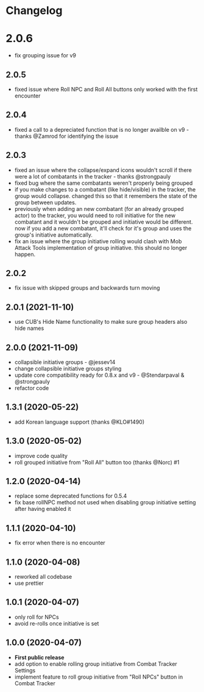 # Changelog

# 2.0.6
- fix grouping issue for v9

## 2.0.5
- fixed issue where Roll NPC and Roll All buttons only worked with the first encounter

## 2.0.4
- fixed a call to a depreciated function that is no longer availble on v9 - thanks @Zamrod for identifying the issue

## 2.0.3
- fixed an issue where the collapse/expand icons wouldn't scroll if there were a lot of combatants in the tracker - thanks @strongpauly
- fixed bug where the same combatants weren't properly being grouped
- if you make changes to a combatant (like hide/visible) in the tracker, the group would collapse. changed this so that it remembers the state of the group between updates.
- previously when adding an new combatant (for an already grouped actor) to the tracker, you would need to roll initiative for the new combatant and it wouldn't be grouped and initiative would be different. now if you add a new combatant, it'll check for it's group and uses the group's initiative automatically.
- fix an issue where the group initiative rolling would clash with Mob Attack Tools implementation of group initiative. this should no longer happen.

## 2.0.2

- fix issue with skipped groups and backwards turn moving

## 2.0.1 (2021-11-10)

- use CUB's Hide Name functionality to make sure group headers also hide names

## 2.0.0 (2021-11-09)

- collapsible initiative groups - @jessev14
- change collapsible initiative groups styling
- update core compatibility ready for 0.8.x and v9 - @Stendarpaval & @strongpauly
- refactor code

## 1.3.1 (2020-05-22)

- add Korean language support (thanks @KLO#1490)

## 1.3.0 (2020-05-02)

- improve code quality
- roll grouped initiative from "Roll All" button too (thanks @Norc) #1

## 1.2.0 (2020-04-14)

- replace some deprecated functions for 0.5.4
- fix base rollNPC method not used when disabling group initiative setting after having enabled it

## 1.1.1 (2020-04-10)

- fix error when there is no encounter

## 1.1.0 (2020-04-08)

- reworked all codebase
- use prettier

## 1.0.1 (2020-04-07)

- only roll for NPCs
- avoid re-rolls once initiative is set

## 1.0.0 (2020-04-07)

- **First public release**
- add option to enable rolling group initiative from Combat Tracker Settings
- implement feature to roll group initiative from "Roll NPCs" button in Combat Tracker
